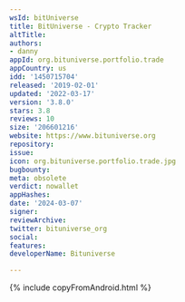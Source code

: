 ```yaml
---
wsId: bitUniverse
title: BitUniverse - Crypto Tracker
altTitle: 
authors:
- danny
appId: org.bituniverse.portfolio.trade
appCountry: us
idd: '1450715704'
released: '2019-02-01'
updated: '2022-03-17'
version: '3.8.0'
stars: 3.8
reviews: 10
size: '206601216'
website: https://www.bituniverse.org
repository: 
issue: 
icon: org.bituniverse.portfolio.trade.jpg
bugbounty: 
meta: obsolete
verdict: nowallet
appHashes: 
date: '2024-03-07'
signer: 
reviewArchive: 
twitter: bituniverse_org
social: 
features: 
developerName: Bituniverse

---
```


{% include copyFromAndroid.html %}
